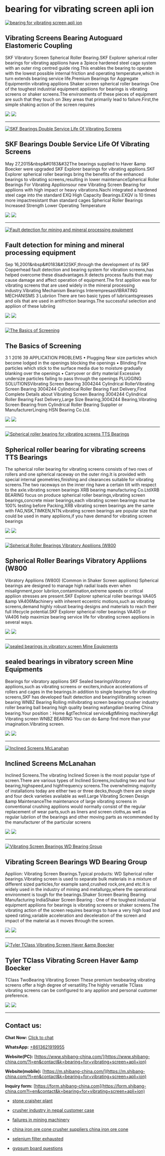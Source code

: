 # bearing for vibrating screen apli ion

<a href="https://swt.shibang-china.com/?l=en&img&k=bearing+for+vibrating+screen+apli+ion" target="_blank">![bearing for vibrating screen apli ion](http://static.shibang-china.com/all-800x300/897.jpg)</a>

## Vibrating Screens Bearing Autoguard Elastomeric Coupling
SKF Vibratory Screen Spherical Roller Bearing.SKF Explorer spherical roller bearings for vibrating appliions have a 3piece hardened steel cage system with an outer ring centred guide ring.This enables the bearing to operate with the lowest possible internal friction and operating temperature,which in turn extends bearing service life.Premium Bearings for Aggregate Equipmentin vibrating appliions Shaker screen spherical roller bearings One of the toughest industrial equipment appliions for bearings is vibrating screens or shaker screens.The environments of these pieces of equipment are such that they touch on 3key areas that primarily lead to failure.First,the simple shaking action of the screen requires


<a href="https://whatsapp.shibangsoft.com/WhatsApp.php" target="_blank" title="WhatsApp">![](http://static.shibang-china.com/icon/whatsapp.png)</a> <a href="https://swt.shibang-china.com/?l=en&icon&k=bearing+for+vibrating+screen+apli+ion" target="_blank">![](http://static.shibang-china.com/icon/chat-en.png)</a>

---

<a href="https://swt.shibang-china.com/?l=en&img&k=bearing+for+vibrating+screen+apli+ion" target="_blank">![SKF Bearings Double Service Life Of Vibrating Screens](http://static.shibang-china.com/all-800x300/1253.jpg)</a>

## SKF Bearings Double Service Life Of Vibrating Screens
May 27,2015&nbsp&#0183&#32The bearings supplied to Haver &amp Boecker were upgraded SKF Explorer bearings for vibrating appliions.SKF Explorer spherical roller bearings bring the benefits of the enhanced bearings to vibrating screens,resulting in lower maintenanceSpherical Roller Bearings For Vibrating Appliionsour new Vibrating Screen Bearing for appliions with high impact or heavy vibrations.Nachi integrated a hardened steel cage into the standard EXQ High Capacity Bearings.EXQV is 10 times more impactresistant than standard cages Spherical Roller Bearings Increased Strength Lower Operating Temperature


<a href="https://whatsapp.shibangsoft.com/WhatsApp.php" target="_blank" title="WhatsApp">![](http://static.shibang-china.com/icon/whatsapp.png)</a> <a href="https://swt.shibang-china.com/?l=en&icon&k=bearing+for+vibrating+screen+apli+ion" target="_blank">![](http://static.shibang-china.com/icon/chat-en.png)</a>

---

<a href="https://swt.shibang-china.com/?l=en&img&k=bearing+for+vibrating+screen+apli+ion" target="_blank">![Fault detection for mining and mineral processing equipment](http://static.shibang-china.com/all-800x300/1170.jpg)</a>

## Fault detection for mining and mineral processing equipment
Sep 16,2001&nbsp&#0183&#32SKF,through the development of its SKF Copperhead fault detection and bearing system for vibration screens,has helped overcome these disadvantages.It detects process faults that may cause damage and affect operation of equipment.The first appliion was for vibrating screens that are used widely in the mineral processing industry.Vibrating Mechanism Bearings InterempresasVIBRATING MECHANISMS 3 Lubriion There are two basic types of lubricantsgreases and oils that are used in antifriction bearings.The successful selection and appliion of these lubriing


<a href="https://whatsapp.shibangsoft.com/WhatsApp.php" target="_blank" title="WhatsApp">![](http://static.shibang-china.com/icon/whatsapp.png)</a> <a href="https://swt.shibang-china.com/?l=en&icon&k=bearing+for+vibrating+screen+apli+ion" target="_blank">![](http://static.shibang-china.com/icon/chat-en.png)</a>

---

<a href="https://swt.shibang-china.com/?l=en&img&k=bearing+for+vibrating+screen+apli+ion" target="_blank">![The Basics of Screening](http://static.shibang-china.com/all-800x300/789.jpg)</a>

## The Basics of Screening
3 1 2016 39 APPLICATION PROBLEMS • Plugging Near size particles which become lodged in the openings blocking the openings • Blinding Fine particles which stick to the surface media due to moisture gradually blanking over the openings • Carryover or dirty material Excessive undersize particles failing to pass through the openings PLUGGING SOLUTIONSVibrating Screen Bearing 3004244 Cylindrical RollerVibrating Screen Bearing 3004244 Cylindrical Roller Bearing Fast Delivery,Find Complete Details about Vibrating Screen Bearing 3004244 Cylindrical Roller Bearing Fast Delivery,Large Size Bearing,3004244 Bearing,Vibrating Screen Bearing from Cylindrical Roller Bearing Supplier or ManufacturerLinqing HSN Bearing Co.Ltd.


<a href="https://whatsapp.shibangsoft.com/WhatsApp.php" target="_blank" title="WhatsApp">![](http://static.shibang-china.com/icon/whatsapp.png)</a> <a href="https://swt.shibang-china.com/?l=en&icon&k=bearing+for+vibrating+screen+apli+ion" target="_blank">![](http://static.shibang-china.com/icon/chat-en.png)</a>

---

<a href="https://swt.shibang-china.com/?l=en&img&k=bearing+for+vibrating+screen+apli+ion" target="_blank">![Spherical roller bearing for vibrating screens TTS Bearings](http://static.shibang-china.com/all-800x300/1133.jpg)</a>

## Spherical roller bearing for vibrating screens TTS Bearings
The spherical roller bearing for vibrating screens consists of two rows of rollers and one spherical raceway on the outer ring.It is provided with special internal geometries,finishing and clearances suitable for vibrating screens.The two raceways on the inner ring have a certain tilt with respect to the axle.vibrating screen bearings XRB bearing manufacturing Co.LtdXRB BEARING focus on produce spherical roller bearings,vibrating screen bearings,concrete mixer bearings,each vibrating screen bearings must be 100% testing before Packing,XRB vibrating screen bearings are the same with FAG,NSK,TIMKEN,NTN.vibrating screen bearings are popular size that could be used in many appliions,if you have demand for vibrating screen bearings


<a href="https://whatsapp.shibangsoft.com/WhatsApp.php" target="_blank" title="WhatsApp">![](http://static.shibang-china.com/icon/whatsapp.png)</a> <a href="https://swt.shibang-china.com/?l=en&icon&k=bearing+for+vibrating+screen+apli+ion" target="_blank">![](http://static.shibang-china.com/icon/chat-en.png)</a>

---

<a href="https://swt.shibang-china.com/?l=en&img&k=bearing+for+vibrating+screen+apli+ion" target="_blank">![Spherical Roller Bearings Vibratory Appliions (W800](http://static.shibang-china.com/all-800x300/209.jpg)</a>

## Spherical Roller Bearings Vibratory Appliions (W800
Vibratory Appliions (W800) (Common in Shaker Screen appliions) Spherical bearings are designed to manage high radial loads even when misalignment,poor lubriion,contamination,extreme speeds or critical appliion stresses are present.SKF Explorer spherical roller bearings VA405 &amp VA406Machinery with inherent eccentric motions,such as vibrating screens,demand highly robust bearing designs and materials to reach their full lifecycle potential.SKF Explorer spherical roller bearings VA405 or VA406 help maximize bearing service life for vibrating screen appliions in several ways.


<a href="https://whatsapp.shibangsoft.com/WhatsApp.php" target="_blank" title="WhatsApp">![](http://static.shibang-china.com/icon/whatsapp.png)</a> <a href="https://swt.shibang-china.com/?l=en&icon&k=bearing+for+vibrating+screen+apli+ion" target="_blank">![](http://static.shibang-china.com/icon/chat-en.png)</a>

---

<a href="https://swt.shibang-china.com/?l=en&img&k=bearing+for+vibrating+screen+apli+ion" target="_blank">![sealed bearings in vibratory screen Mine Equipments](http://static.shibang-china.com/all-800x300/1129.jpg)</a>

## sealed bearings in vibratory screen Mine Equipments
Bearings for vibratory appliions SKF Sealed bearingsVibratory appliions,such as vibrating screens or exciters,induce accelerations of rollers and cages in the bearings.In addition to single bearings for vibrating screens,SKF has developed fault detection and bearingVibrating screen bearing WNBZ Bearing Rolling millvibrating screen bearing crusher industry roller bearing ball bearing high quality bearing wafangdian bearing China bearing.Your position：Home &gtTechnical service&gtMining machinery&gt Vibrating screen WNBZ BEARING You can do &amp find more than your imagination.Vibrating screen.


<a href="https://whatsapp.shibangsoft.com/WhatsApp.php" target="_blank" title="WhatsApp">![](http://static.shibang-china.com/icon/whatsapp.png)</a> <a href="https://swt.shibang-china.com/?l=en&icon&k=bearing+for+vibrating+screen+apli+ion" target="_blank">![](http://static.shibang-china.com/icon/chat-en.png)</a>

---

<a href="https://swt.shibang-china.com/?l=en&img&k=bearing+for+vibrating+screen+apli+ion" target="_blank">![Inclined Screens McLanahan](http://static.shibang-china.com/all-800x300/1145.jpg)</a>

## Inclined Screens McLanahan
Inclined Screens.The vibrating Inclined Screen is the most popular type of screen.There are various types of Inclined Screens,including two and four bearing,highspeed,and highfrequency screens.The overwhelming majority of installations today are either two or three decks,though there are single and four deck varieties available as well.Large Vibrating Screen Design &amp MaintenanceThe maintenance of large vibrating screens in conventional crushing appliions would normally consist of the regular replacement of wear parts,such as liners and screen cloths,as well as regular lubriion of the bearings and other moving parts as recommended by the manufacturer of the particular screens


<a href="https://whatsapp.shibangsoft.com/WhatsApp.php" target="_blank" title="WhatsApp">![](http://static.shibang-china.com/icon/whatsapp.png)</a> <a href="https://swt.shibang-china.com/?l=en&icon&k=bearing+for+vibrating+screen+apli+ion" target="_blank">![](http://static.shibang-china.com/icon/chat-en.png)</a>

---

<a href="https://swt.shibang-china.com/?l=en&img&k=bearing+for+vibrating+screen+apli+ion" target="_blank">![Vibrating Screen Bearings WD Bearing Group](http://static.shibang-china.com/all-800x300/651.jpg)</a>

## Vibrating Screen Bearings WD Bearing Group
Appliion: Vibrating Screen Bearings.Typical products: WD Spherical roller bearings.Vibrating screen is used to separate bulk materials in a mixture of different sized particles,for example sand,crushed rock,ore,and etc.It is widely used in the industry of mining and metallurgy,where the operational environment is tough for the bearings.Shaker Screen Bearing Bearing Manufacturing IndiaShaker Screen Bearing : One of the toughest industrial equipment appliions for bearings is vibrating screens or shaker screens.The vibrating action of the screen requires bearings to have a very high load and speed rating,variable acceleration and deceleration of the screen and impact of the material as it moves through the screen.


<a href="https://whatsapp.shibangsoft.com/WhatsApp.php" target="_blank" title="WhatsApp">![](http://static.shibang-china.com/icon/whatsapp.png)</a> <a href="https://swt.shibang-china.com/?l=en&icon&k=bearing+for+vibrating+screen+apli+ion" target="_blank">![](http://static.shibang-china.com/icon/chat-en.png)</a>

---

<a href="https://swt.shibang-china.com/?l=en&img&k=bearing+for+vibrating+screen+apli+ion" target="_blank">![Tyler TClass Vibrating Screen Haver &amp Boecker](http://static.shibang-china.com/all-800x300/1006.jpg)</a>

## Tyler TClass Vibrating Screen Haver &amp Boecker
TClass TwoBearing Vibrating Screen These premium twobearing vibrating screens offer a high degree of versatility.The highly versatile TClass vibrating screens can be configured to any appliion and personal customer preference.

<a href="https://whatsapp.shibangsoft.com/WhatsApp.php" target="_blank" title="WhatsApp">![](http://static.shibang-china.com/icon/whatsapp.png)</a> <a href="https://swt.shibang-china.com/?l=en&icon&k=bearing+for+vibrating+screen+apli+ion" target="_blank">![](http://static.shibang-china.com/icon/chat-en.png)</a>

---
## Contact us:

**Chat Now:** [Click to chat](https://swt.shibang-china.com?l=en&contact&k=bearing+for+vibrating+screen+apli+ion)

**WhatsApp:**  [+8613621919955](https://whatsapp.shibangsoft.com/WhatsApp.php)

**Website(PC):** [https://www.shibang-china.com/](https://www.shibang-china.com/?l=en&contact&k=bearing+for+vibrating+screen+apli+ion)

**Website(mobile):** [https://m.shibang-china.com/](https://m.shibang-china.com/?l=en&contact&k=bearing+for+vibrating+screen+apli+ion)

**Inquiry form:** [https://form.shibang-china.com](https://form.shibang-china.com?l=en&contact&k=bearing+for+vibrating+screen+apli+ion)

* [stone craisher plant](../123/stone%20craisher%20plant.md)

* [crusher industry in nepal customer case](../119/crusher%20industry%20in%20nepal%20customer%20case.md)

* [failures in mining machinery](../114/failures%20in%20mining%20machinery.md)

* [china iron ore cone crusher suppliers china iron ore cone](../117/china%20iron%20ore%20cone%20crusher%20suppliers%20china%20iron%20ore%20cone.md)

* [selenium filter exhausted](../111/selenium%20filter%20exhausted.md)

* [gypsum board questions](../111/gypsum%20board%20questions.md)